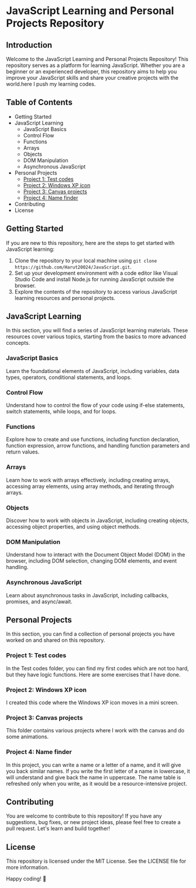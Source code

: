 # JavaScript Learning and Personal Projects Repository

## Introduction

Welcome to the JavaScript Learning and Personal Projects Repository! This repository serves as a platform for learning JavaScript. Whether you are a beginner or an experienced developer, this repository aims to help you improve your JavaScript skills and share your creative projects with the world.here I push my learning codes.

## Table of Contents

- Getting Started
- JavaScript Learning
  - JavaScript Basics
  - Control Flow
  - Functions
  - Arrays
  - Objects
  - DOM Manipulation
  - Asynchronous JavaScript
- Personal Projects
  - [Project 1: Test codes](https://github.com/Harut20024/JavaScript/tree/main/Test%20codes)
  - [Project 2: Windows XP icon](https://github.com/Harut20024/JavaScript/tree/main/WinXp%20Icon)
  - [Project 3: Canvas projects](https://github.com/Harut20024/JavaScript/tree/main/Canvas%20JS)
  - [Project 4: Name finder](https://github.com/Harut20024/JavaScript/tree/main/finder%20with%20timer)
- Contributing
- License

## Getting Started

If you are new to this repository, here are the steps to get started with JavaScript learning:

1. Clone the repository to your local machine using `git clone https://github.com/Harut20024/JavaScript.git`.
2. Set up your development environment with a code editor like Visual Studio Code and install Node.js for running JavaScript outside the browser.
3. Explore the contents of the repository to access various JavaScript learning resources and personal projects.

## JavaScript Learning

In this section, you will find a series of JavaScript learning materials. These resources cover various topics, starting from the basics to more advanced concepts.

### JavaScript Basics

Learn the foundational elements of JavaScript, including variables, data types, operators, conditional statements, and loops.

### Control Flow

Understand how to control the flow of your code using if-else statements, switch statements, while loops, and for loops.

### Functions

Explore how to create and use functions, including function declaration, function expression, arrow functions, and handling function parameters and return values.

### Arrays

Learn how to work with arrays effectively, including creating arrays, accessing array elements, using array methods, and iterating through arrays.

### Objects

Discover how to work with objects in JavaScript, including creating objects, accessing object properties, and using object methods.

### DOM Manipulation

Understand how to interact with the Document Object Model (DOM) in the browser, including DOM selection, changing DOM elements, and event handling.

### Asynchronous JavaScript

Learn about asynchronous tasks in JavaScript, including callbacks, promises, and async/await.

## Personal Projects

In this section, you can find a collection of personal projects you have worked on and shared on this repository.

### Project 1: Test codes

In the Test codes folder, you can find my first codes which are not too hard, but they have logic functions. Here are some exercises that I have done.

### Project 2: Windows XP icon

I created this code where the Windows XP icon moves in a mini screen.

### Project 3: Canvas projects

This folder contains various projects where I work with the canvas and do some animations.

### Project 4: Name finder

In this project, you can write a name or a letter of a name, and it will give you back similar names. If you write the first letter of a name in lowercase, it will understand and give back the name in uppercase. The name table is refreshed only when you write, as it would be a resource-intensive project.

## Contributing

You are welcome to contribute to this repository! If you have any suggestions, bug fixes, or new project ideas, please feel free to create a pull request. Let's learn and build together!

## License

This repository is licensed under the MIT License. See the LICENSE file for more information.

Happy coding! :rocket:
